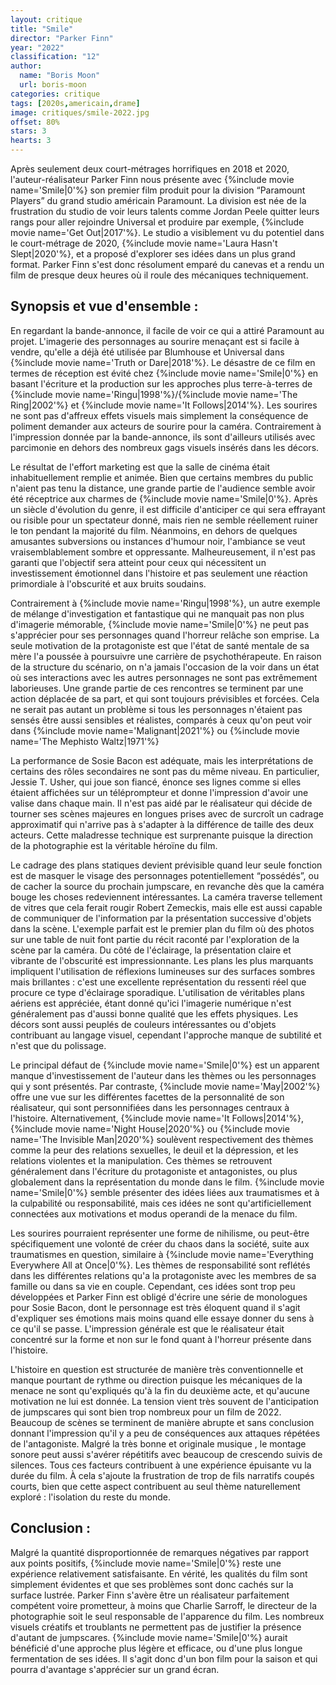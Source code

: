 ```yaml
---
layout: critique
title: "Smile"
director: "Parker Finn"
year: "2022"
classification: "12"
author:
  name: "Boris Moon"
  url: boris-moon
categories: critique
tags: [2020s,americain,drame]
image: critiques/smile-2022.jpg
offset: 80%
stars: 3
hearts: 3
---
```


Après seulement deux court-métrages horrifiques en 2018 et 2020, l'auteur-réalisateur Parker Finn nous présente avec {%include movie name='Smile|0'%} son premier film produit pour la division “Paramount Players” du grand studio américain Paramount. La division est née de la frustration du studio de voir leurs talents comme Jordan Peele quitter leurs rangs pour aller rejoindre Universal et produire par exemple, {%include movie name='Get Out|2017'%}. Le studio a visiblement vu du potentiel dans le court-métrage de 2020, {%include movie name='Laura Hasn\'t Slept|2020'%}, et a proposé d'explorer ses idées dans un plus grand format. Parker Finn s'est donc résolument emparé du canevas et a rendu un film de presque deux heures où il roule des mécaniques techniquement.

## Synopsis et vue d'ensemble :

En regardant la bande-annonce, il facile de voir ce qui a attiré Paramount au projet. L'imagerie des personnages au sourire menaçant est si facile à vendre, qu'elle a déjà été utilisée par Blumhouse et Universal dans {%include movie name='Truth or Dare|2018'%}. Le désastre de ce film en termes de réception est évité chez {%include movie name='Smile|0'%} en basant l'écriture et la production sur les approches plus terre-à-terres de {%include movie name='Ringu|1998'%}/{%include movie name='The Ring|2002'%} et {%include movie name='It Follows|2014'%}. Les sourires ne sont pas d'affreux effets visuels mais simplement la conséquence de poliment demander aux acteurs de sourire pour la caméra. Contrairement à l'impression donnée par la bande-annonce, ils sont d'ailleurs utilisés avec parcimonie en dehors des nombreux gags visuels insérés dans les décors.

Le résultat de l'effort marketing est que la salle de cinéma était inhabituellement remplie et animée. Bien que certains membres du public n'aient pas tenu la distance, une grande partie de l'audience semble avoir été réceptrice aux charmes de {%include movie name='Smile|0'%}. Après un siècle d'évolution du genre, il est difficile d'anticiper ce qui sera effrayant ou risible pour un spectateur donné, mais rien ne semble réellement ruiner le ton pendant la majorité du film. Néanmoins, en dehors de quelques amusantes subversions ou instances d'humour noir, l'ambiance se veut vraisemblablement sombre et oppressante. Malheureusement, il n'est pas garanti que l'objectif sera atteint pour ceux qui nécessitent un investissement émotionnel dans l'histoire et pas seulement une réaction primordiale à l'obscurité et aux bruits soudains.

Contrairement à {%include movie name='Ringu|1998'%}, un autre exemple de mélange d'investigation et fantastique qui ne manquait pas non plus d'imagerie mémorable, {%include movie name='Smile|0'%} ne peut pas s'apprécier pour ses personnages quand l'horreur relâche son emprise. La seule motivation de la protagoniste est que l'état de santé mentale de sa mère l'a poussée à poursuivre une carrière de psychothérapeute. En raison de la structure du scénario, on n'a jamais l'occasion de la voir dans un état où ses interactions avec les autres personnages ne sont pas extrêmement laborieuses. Une grande partie de ces rencontres se terminent par une action déplacée de sa part, et qui sont toujours prévisibles et forcées. Cela ne serait pas autant un problème si tous les personnages n'étaient pas sensés être aussi sensibles et réalistes, comparés à ceux qu'on peut voir dans {%include movie name='Malignant|2021'%} ou {%include movie name='The Mephisto Waltz|1971'%}

La performance de Sosie Bacon est adéquate, mais les interprétations de certains des rôles secondaires ne sont pas du même niveau. En particulier, Jessie T. Usher, qui joue son fiancé, énonce ses lignes comme si elles étaient affichées sur un téléprompteur et donne l'impression d'avoir une valise dans chaque main. Il n'est pas aidé par le réalisateur qui décide de tourner ses scènes majeures en longues prises avec de surcroît un cadrage approximatif qui n'arrive pas à s'adapter à la différence de taille des deux acteurs. Cette maladresse technique est surprenante puisque la direction de la photographie est la véritable héroïne du film.

Le cadrage des plans statiques devient prévisible quand leur seule fonction est de masquer le visage des personnages potentiellement “possédés”, ou de cacher la source du prochain jumpscare, en revanche dès que la caméra bouge les choses redeviennent intéressantes. La caméra traverse tellement de vitres que cela ferait rougir Robert Zemeckis, mais elle est aussi capable de communiquer de l'information par la présentation successive d'objets dans la scène. L'exemple parfait est le premier plan du film où des photos sur une table de nuit font partie du récit raconté par l'exploration de la scène par la caméra. Du côté de l'éclairage, la présentation claire et vibrante de l'obscurité est impressionnante. Les plans les plus marquants impliquent l'utilisation de réflexions lumineuses sur des surfaces sombres mais brillantes : c'est une excellente représentation du ressenti réel que procure ce type d'éclairage sporadique. L'utilisation de véritables plans aériens est appréciée, étant donné qu'ici l'imagerie numérique n'est généralement pas d'aussi bonne qualité que les effets physiques. Les décors sont aussi peuplés de couleurs intéressantes ou d'objets contribuant au langage visuel, cependant l'approche manque de subtilité et n'est que du polissage.

Le principal défaut de {%include movie name='Smile|0'%} est un apparent manque d'investissement de l'auteur dans les thèmes ou les personnages qui y sont présentés. Par contraste, {%include movie name='May|2002'%} offre une vue sur les différentes facettes de la personnalité de son réalisateur, qui sont personnifiées dans les personnages centraux à l'histoire. Alternativement, {%include movie name='It Follows|2014'%}, {%include movie name='Night House|2020'%} ou {%include movie name='The Invisible Man|2020'%} soulèvent respectivement des thèmes comme la peur des relations sexuelles, le deuil et la dépression, et les relations violentes et la manipulation. Ces thèmes se retrouvent généralement dans l'écriture du protagoniste et antagonistes, ou plus globalement dans la représentation du monde dans le film. {%include movie name='Smile|0'%} semble présenter des idées liées aux traumatismes et à la culpabilité ou responsabilité, mais ces idées ne sont qu'artificiellement connectées aux motivations et modus operandi de la menace du film.

Les sourires pourraient représenter une forme de nihilisme, ou peut-être spécifiquement une volonté de créer du chaos dans la société, suite aux traumatismes en question, similaire à {%include movie name='Everything Everywhere All at Once|0'%}. Les thèmes de responsabilité sont reflétés dans les différentes relations qu'a la protagoniste avec les membres de sa famille ou dans sa vie en couple. Cependant, ces idées sont trop peu développées et Parker Finn est obligé d'écrire une série de monologues pour Sosie Bacon, dont le personnage est très éloquent quand il s'agit d'expliquer ses émotions mais moins quand elle essaye donner du sens à ce qu'il se passe. L'impression générale est que le réalisateur était concentré sur la forme et non sur le fond quant à l'horreur présente dans l'histoire.

L'histoire en question est structurée de manière très conventionnelle et manque pourtant de rythme ou direction puisque les mécaniques de la menace ne sont qu'expliqués qu'à la fin du deuxième acte, et qu'aucune motivation ne lui est donnée. La tension vient très souvent de l'anticipation de jumpscares qui sont bien trop nombreux pour un film de 2022. Beaucoup de scènes se terminent de manière abrupte et sans conclusion donnant l'impression qu'il y a peu de conséquences aux attaques répétées de l'antagoniste. Malgré la très bonne et originale musique , le montage sonore peut aussi s'avérer répétitifs avec beaucoup de crescendo suivis de silences. Tous ces facteurs contribuent à une expérience épuisante vu la durée du film. À cela s'ajoute la frustration de trop de fils narratifs coupés courts, bien que cette aspect contribuent au seul thème naturellement exploré : l'isolation du reste du monde.


<!--nostalgie pour le passé récent (EVP, jumpscares)-->

## Conclusion :

Malgré la quantité disproportionnée de remarques négatives par rapport aux points positifs, {%include movie name='Smile|0'%} reste une expérience relativement satisfaisante. En vérité, les qualités du film sont simplement évidentes et que ses problèmes sont donc cachés sur la surface lustrée. Parker Finn s'avère être un réalisateur parfaitement compétent voire prometteur, à moins que Charlie Sarroff, le directeur de la photographie soit le seul responsable de l'apparence du film. Les nombreux visuels créatifs et troublants ne permettent pas de justifier la présence d'autant de jumpscares. {%include movie name='Smile|0'%} aurait bénéficié d'une approche plus légère et efficace, ou d'une plus longue fermentation de ses idées. Il s'agit donc d'un bon film pour la saison et qui pourra d'avantage s'apprécier sur un grand écran.
